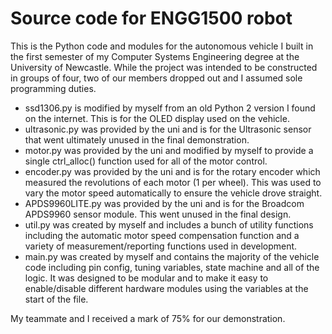 # Source code for ENGG1500 robot

This is the Python code and modules for the autonomous vehicle I built in the first semester of my Computer Systems Engineering degree at the University of Newcastle. While the project was intended to be constructed in groups of four, two of our members dropped out and I assumed sole programming duties.

- ssd1306.py is modified by myself from an old Python 2 version I found on the internet. This is for the OLED display used on the vehicle.
- ultrasonic.py was provided by the uni and is for the Ultrasonic sensor that went ultimately unused in the final demonstration.
- motor.py was provided by the uni and modified by myself to provide a single ctrl_alloc() function used for all of the motor control.
- encoder.py was provided by the uni and is for the rotary encoder which measured the revolutions of each motor (1 per wheel). This was used to vary the motor speed automatically to ensure the vehicle drove straight.
- APDS9960LITE.py was provided by the uni and is for the Broadcom APDS9960 sensor module. This went unused in the final design.
- util.py was created by myself and includes a bunch of utility functions including the automatic motor speed compensation function and a variety of measurement/reporting functions used in development.
- main.py was created by myself and contains the majority of the vehicle code including pin config, tuning variables, state machine and all of the logic. It was designed to be modular and to make it easy to enable/disable different hardware modules using the variables at the start of the file.

My teammate and I received a mark of 75% for our demonstration.
